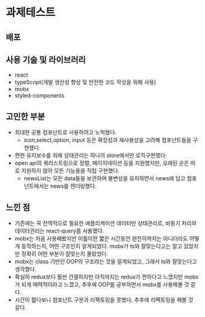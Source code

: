 # 과제테스트

## 배포

## 사용 기술 및 라이브러리

- react
- typeScript(개발 생산성 향상 및 안전한 코드 작성을 위해 사용)
- mobx
- styled-components

## 고민한 부분

- 최대한 공통 컴포넌트로 사용하려고 노력했다.
  - icon,select,option, input 등은 확장성과 재사용성을 고려해 컴포넌트들을 구현했다.
- 편한 유지보수를 위해 상태관리는 하나의 store에서만 로직구현했다.
- open api의 쿼리스트링으로 정렬, 페이지네이션 등을 지원했지만, 오래된 순은 따로 지원하지 않아 모든 기능들을 직접 구현했다.
  - newsList는 모든 data들을 보관하며 불변성을 유지하면서 news에 담고 컴포넌트에서는 news를 렌더링했다.

## 느낀 점

- 기존에는 꼭 전역적으로 필요한 애플리케이션 데이터만 상태관리로, 비동기 처리와 데이터관리는 react-query를 사용했다.
- mobx는 처음 사용해봤지만 이틀이란 짧은 시간동안 완전히까지는 아니더라도 어떻게 동작하는지, 어떤 구조인지 알게되었다. mobx가 ts와 잘맞는다고는 알고 있었지만 정확히 어떤 부분이 잘맞는지 몰랐었다.
- mobx는 class 기반인 OOP의 구조라는 것을 알게되었고, 그래서 ts와 잘맞는다고 생각했다.
- 확실히 redux보다 훨씬 간결하지만 아직까지는 redux가 편하다고 느꼈지만 mobx가 되게 매력적이라고 느꼈고, 추후에 OOP를 공부하면서 mobx를 사용해볼 것 같다.
- 시간이 짧다보니 컴포넌트 구분과 리펙토링을 못했다. 추후에 리펙토링을 해볼 것 같다.
